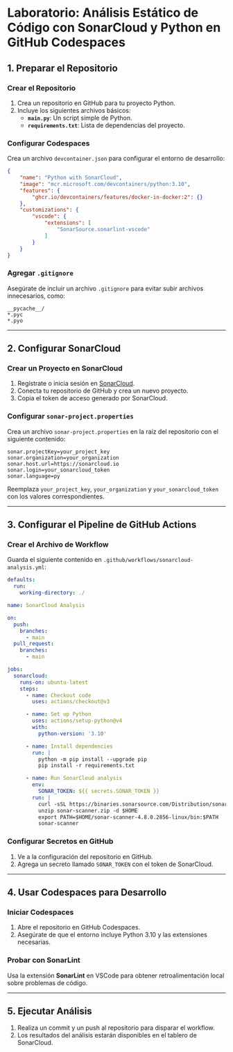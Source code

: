 # Laboratorio: Análisis Estático de Código con SonarCloud y Python en GitHub Codespaces

## **1. Preparar el Repositorio**

### Crear el Repositorio
1. Crea un repositorio en GitHub para tu proyecto Python.
2. Incluye los siguientes archivos básicos:
   - **`main.py`**: Un script simple de Python.
   - **`requirements.txt`**: Lista de dependencias del proyecto.

### Configurar Codespaces
Crea un archivo `devcontainer.json` para configurar el entorno de desarrollo:

```json
{
    "name": "Python with SonarCloud",
    "image": "mcr.microsoft.com/devcontainers/python:3.10",
    "features": {
        "ghcr.io/devcontainers/features/docker-in-docker:2": {}
    },
    "customizations": {
        "vscode": {
            "extensions": [
                "SonarSource.sonarlint-vscode"
            ]
        }
    }
}
```

### Agregar `.gitignore`
Asegúrate de incluir un archivo `.gitignore` para evitar subir archivos innecesarios, como:

```
__pycache__/
*.pyc
*.pyo
```

---

## **2. Configurar SonarCloud**

### Crear un Proyecto en SonarCloud
1. Regístrate o inicia sesión en [SonarCloud](https://sonarcloud.io).
2. Conecta tu repositorio de GitHub y crea un nuevo proyecto.
3. Copia el token de acceso generado por SonarCloud.

### Configurar `sonar-project.properties`

Crea un archivo `sonar-project.properties` en la raíz del repositorio con el siguiente contenido:

```
sonar.projectKey=your_project_key
sonar.organization=your_organization
sonar.host.url=https://sonarcloud.io
sonar.login=your_sonarcloud_token
sonar.language=py
```

Reemplaza `your_project_key`, `your_organization` y `your_sonarcloud_token` con los valores correspondientes.

---

## **3. Configurar el Pipeline de GitHub Actions**

### Crear el Archivo de Workflow
Guarda el siguiente contenido en `.github/workflows/sonarcloud-analysis.yml`:

```yaml
defaults:
  run:
    working-directory: ./

name: SonarCloud Analysis

on:
  push:
    branches:
      - main
  pull_request:
    branches:
      - main

jobs:
  sonarcloud:
    runs-on: ubuntu-latest
    steps:
      - name: Checkout code
        uses: actions/checkout@v3

      - name: Set up Python
        uses: actions/setup-python@v4
        with:
          python-version: '3.10'

      - name: Install dependencies
        run: |
          python -m pip install --upgrade pip
          pip install -r requirements.txt

      - name: Run SonarCloud analysis
        env:
          SONAR_TOKEN: ${{ secrets.SONAR_TOKEN }}
        run: |
          curl -sSL https://binaries.sonarsource.com/Distribution/sonar-scanner-cli/sonar-scanner-cli-4.8.0.2856-linux.zip > sonar-scanner.zip
          unzip sonar-scanner.zip -d $HOME
          export PATH=$HOME/sonar-scanner-4.8.0.2856-linux/bin:$PATH
          sonar-scanner
```

### Configurar Secretos en GitHub
1. Ve a la configuración del repositorio en GitHub.
2. Agrega un secreto llamado `SONAR_TOKEN` con el token de SonarCloud.

---

## **4. Usar Codespaces para Desarrollo**

### Iniciar Codespaces
1. Abre el repositorio en GitHub Codespaces.
2. Asegúrate de que el entorno incluye Python 3.10 y las extensiones necesarias.

### Probar con SonarLint

Usa la extensión **SonarLint** en VSCode para obtener retroalimentación local sobre problemas de código.

---

## **5. Ejecutar Análisis**

1. Realiza un commit y un push al repositorio para disparar el workflow.
2. Los resultados del análisis estarán disponibles en el tablero de SonarCloud.
